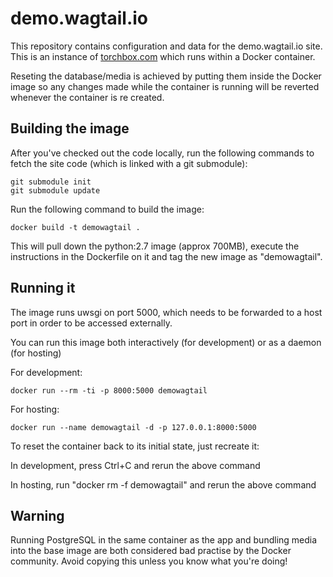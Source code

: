 demo.wagtail.io
===============

This repository contains configuration and data for the demo.wagtail.io site. This is an instance of [torchbox.com](https://github.com/torchbox/wagtail-torchbox) which runs within a Docker container.

Reseting the database/media is achieved by putting them inside the Docker image so any changes made while the container is running will be reverted whenever the container is re created.

Building the image
------------------

After you've checked out the code locally, run the following commands to fetch the site code (which is linked with a git submodule):

    git submodule init
    git submodule update

Run the following command to build the image:

    docker build -t demowagtail .


This will pull down the python:2.7 image (approx 700MB), execute the instructions in the Dockerfile on it and tag the new image as "demowagtail".

Running it
----------

The image runs uwsgi on port 5000, which needs to be forwarded to a host port in order to be accessed externally.

You can run this image both interactively (for development) or as a daemon (for hosting)

For development:

    docker run --rm -ti -p 8000:5000 demowagtail

For hosting:

    docker run --name demowagtail -d -p 127.0.0.1:8000:5000

To reset the container back to its initial state, just recreate it:

In development, press Ctrl+C and rerun the above command

In hosting, run "docker rm -f demowagtail" and rerun the above command

Warning
-------

Running PostgreSQL in the same container as the app and bundling media into the base image are both considered bad practise by the Docker community. Avoid copying this unless you know what you're doing!
